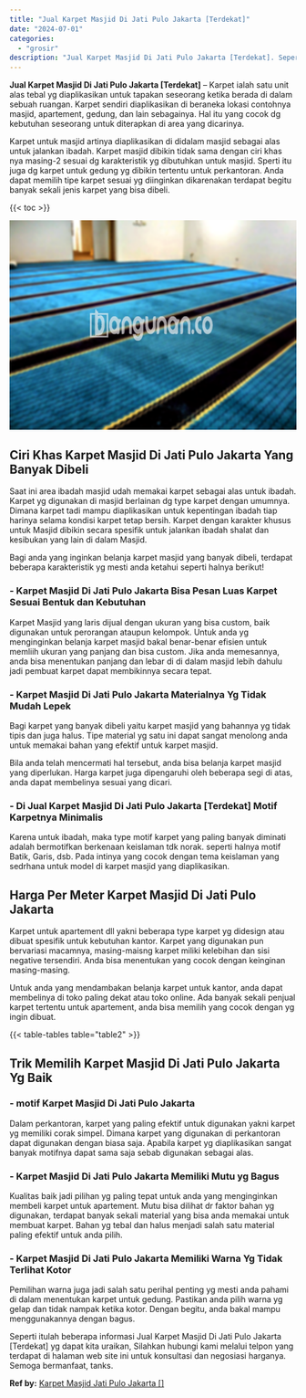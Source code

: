 ```yaml
---
title: "Jual Karpet Masjid Di Jati Pulo Jakarta [Terdekat]"
date: "2024-07-01"
categories: 
  - "grosir"
description: "Jual Karpet Masjid Di Jati Pulo Jakarta [Terdekat]. Seperti itulah beberapa informasi Jual Karpet Masjid Di Jati Pulo Jakarta [Terdekat] yg dapat kita urai..."
---
```


**Jual Karpet Masjid Di Jati Pulo Jakarta \[Terdekat\]** – Karpet ialah satu unit alas tebal yg diaplikasikan untuk tapakan seseorang ketika berada di dalam sebuah ruangan. Karpet sendiri diaplikasikan di beraneka lokasi contohnya masjid, apartement, gedung, dan lain sebagainya. Hal itu yang cocok dg kebutuhan seseorang untuk diterapkan di area yang dicarinya.

Karpet untuk masjid artinya diaplikasikan di didalam masjid sebagai alas untuk jalankan ibadah. Karpet masjid dibikin tidak sama dengan ciri khas nya masing-2 sesuai dg karakteristik yg dibutuhkan untuk masjid. Sperti itu juga dg karpet untuk gedung yg dibikin tertentu untuk perkantoran. Anda dapat memilih tipe karpet sesuai yg diinginkan dikarenakan terdapat begitu banyak sekali jenis karpet yang bisa dibeli.

{{< toc >}}

![Jual Karpet Masjid Di Jati Pulo Jakarta [Terdekat]](/images/grosir-karpet-murah-24.png)

## Ciri Khas Karpet Masjid Di Jati Pulo Jakarta Yang Banyak Dibeli

Saat ini area ibadah masjid udah memakai karpet sebagai alas untuk ibadah. Karpet yg digunakan di masjid berlainan dg type karpet dengan umumnya. Dimana karpet tadi mampu diaplikasikan untuk kepentingan ibadah tiap harinya selama kondisi karpet tetap bersih. Karpet dengan karakter khusus untuk Masjid dibikin secara spesifik untuk jalankan ibadah shalat dan kesibukan yang lain di dalam Masjid.

Bagi anda yang inginkan belanja karpet masjid yang banyak dibeli, terdapat beberapa karakteristik yg mesti anda ketahui seperti halnya berikut!

### \- Karpet Masjid Di Jati Pulo Jakarta Bisa Pesan Luas Karpet Sesuai Bentuk dan Kebutuhan

Karpet Masjid yang laris dijual dengan ukuran yang bisa custom, baik digunakan untuk perorangan ataupun kelompok. Untuk anda yg menginginkan belanja karpet masjid bakal benar-benar efisien untuk memliih ukuran yang panjang dan bisa custom. Jika anda memesannya, anda bisa menentukan panjang dan lebar di di dalam masjid lebih dahulu jadi pembuat karpet dapat membikinnya secara tepat.

### \- Karpet Masjid Di Jati Pulo Jakarta Materialnya Yg Tidak Mudah Lepek

Bagi karpet yang banyak dibeli yaitu karpet masjid yang bahannya yg tidak tipis dan juga halus. Tipe material yg satu ini dapat sangat menolong anda untuk memakai bahan yang efektif untuk karpet masjid.

Bila anda telah mencermati hal tersebut, anda bisa belanja karpet masjid yang diperlukan. Harga karpet juga dipengaruhi oleh beberapa segi di atas, anda dapat membelinya sesuai yang dicari.

### \- Di Jual Karpet Masjid Di Jati Pulo Jakarta \[Terdekat\] Motif Karpetnya Minimalis

Karena untuk ibadah, maka type motif karpet yang paling banyak diminati adalah bermotifkan berkenaan keislaman tdk norak. seperti halnya motif Batik, Garis, dsb. Pada intinya yang cocok dengan tema keislaman yang sedrhana untuk model di karpet masjid yang diaplikasikan.

## Harga Per Meter Karpet Masjid Di Jati Pulo Jakarta

Karpet untuk apartement dll yakni beberapa type karpet yg didesign atau dibuat spesifik untuk kebutuhan kantor. Karpet yang digunakan pun bervariasi macamnya, masing-maisng karpet miliki kelebihan dan sisi negative tersendiri. Anda bisa menentukan yang cocok dengan keinginan masing-masing.

Untuk anda yang mendambakan belanja karpet untuk kantor, anda dapat membelinya di toko paling dekat atau toko online. Ada banyak sekali penjual karpet tertentu untuk apartement, anda bisa memilih yang cocok dengan yg ingin dibuat.

{{< table-tables table="table2" >}}

## Trik Memilih Karpet Masjid Di Jati Pulo Jakarta Yg Baik

### \- motif Karpet Masjid Di Jati Pulo Jakarta

Dalam perkantoran, karpet yang paling efektif untuk digunakan yakni karpet yg memiliki corak simpel. Dimana karpet yang digunakan di perkantoran dapat digunakan dengan biasa saja. Apabila karpet yg diaplikasikan sangat banyak motifnya dapat sama saja sebab digunakan sebagai alas.

### \- Karpet Masjid Di Jati Pulo Jakarta Memiliki Mutu yg Bagus

Kualitas baik jadi pilihan yg paling tepat untuk anda yang menginginkan membeli karpet untuk apartement. Mutu bisa dilihat dr faktor bahan yg digunakan, terdapat banyak sekali material yang bisa anda memakai untuk membuat karpet. Bahan yg tebal dan halus menjadi salah satu material paling efektif untuk anda pilih.

### \- Karpet Masjid Di Jati Pulo Jakarta Memiliki Warna Yg Tidak Terlihat Kotor

Pemilihan warna juga jadi salah satu perihal penting yg mesti anda pahami di dalam menentukan karpet untuk gedung. Pastikan anda pilih warna yg gelap dan tidak nampak ketika kotor. Dengan begitu, anda bakal mampu menggunakannya dengan bagus.

Seperti itulah beberapa informasi Jual Karpet Masjid Di Jati Pulo Jakarta \[Terdekat\] yg dapat kita uraikan, Silahkan hubungi kami melalui telpon yang terdapat di halaman web site ini untuk konsultasi dan negosiasi harganya. Semoga bermanfaat, tanks.

**Ref by:**  [Karpet Masjid Jati Pulo Jakarta []](https://id.wikipedia.org/wiki/Karpet)
